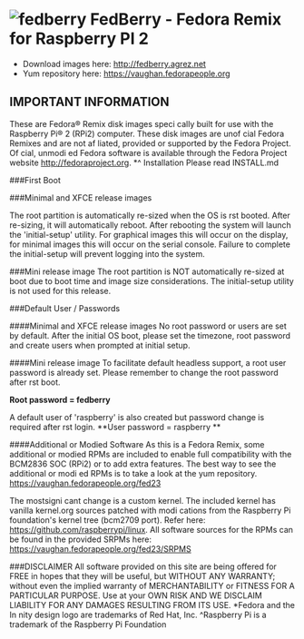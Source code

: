 # ![fedberry](https://avatars2.githubusercontent.com/u/16729488?v=3&s=40) FedBerry - Fedora Remix for Raspberry PI 2


- Download images here: http://fedberry.agrez.net
- Yum repository here: https://vaughan.fedorapeople.org

## IMPORTANT INFORMATION

These are Fedora® Remix disk images speci cally built for use with the Raspberry Pi® 2 (RPi2) computer. These disk images are unof cial Fedora Remixes and are not af liated, provided or supported by the Fedora Project. Of cial, unmodi ed Fedora software is available through the Fedora Project website http://fedoraproject.org. *^
Installation
Please read INSTALL.md

###First Boot

###Minimal and XFCE release images

The root partition is automatically re-sized when the OS is  rst booted. After re-sizing, it will automatically reboot. After rebooting the system will launch the 'initial-setup' utility. For graphical images this will occur on the display, for minimal images this will occur on the serial console. Failure to complete the initial-setup will prevent logging into the system.

###Mini release image
The root partition is NOT automatically re-sized at boot due to boot time and image size considerations. The initial-setup utility is not used for this release.

###Default User / Passwords

####Minimal and XFCE release images
No root password or users are set by default. After the initial OS boot, please set the timezone, root password and create users when prompted at initial setup.

####Mini release image
To facilitate default headless support, a root user password is already set. Please remember to change the root password after  rst boot.

**Root password = fedberry**

A default user of 'raspberry' is also created but password change is required after  rst login.
**User password = raspberry **

####Additional or Modied Software
As this is a Fedora Remix, some additional or modied RPMs are included to enable full compatibility with the BCM2836 SOC (RPi2) or to add extra features. The best way to see the additional or modi ed RPMs is to take a look at the yum repository. https://vaughan.fedorapeople.org/fed23

The mostsigni cant change is a custom kernel. The included kernel has vanilla kernel.org sources patched with modi cations from the Raspberry Pi foundation's kernel tree (bcm2709 port). Refer here: https://github.com/raspberrypi/linux.
All software sources for the RPMs can be found in the provided SRPMs here:
https://vaughan.fedorapeople.org/fed23/SRPMS

###DISCLAIMER
All software provided on this site are being offered for FREE in hopes that they will be useful, but WITHOUT ANY WARRANTY; without even the implied warranty of MERCHANTABILITY or FITNESS FOR A PARTICULAR PURPOSE. Use at your OWN RISK AND WE DISCLAIM LIABILITY FOR ANY DAMAGES RESULTING FROM ITS USE.
*Fedora and the In nity design logo are trademarks of Red Hat, Inc. ^Raspberry Pi is a trademark of the Raspberry Pi Foundation
   
